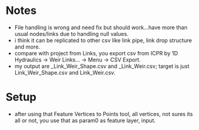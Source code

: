 # Notes
* File handling is wrong and need fix but should work...have more than usual nodes/links due to handling null values.
* i think it can be replicated to other csv like link pipe, link drop structure and more.
* compare with project from Links, you export csv from ICPR by 1D Hydraulics -> Weir Links... -> Menu -> CSV Export.
* my output are _Link_Weir_Shape.csv and _Link_Weir.csv; target is just Link_Weir_Shape.csv and Link_Weir.csv.
# Setup
* after using that Feature Vertices to Points tool, all vertices, not sures its all or not, you use that as param0 as feature layer, input.
